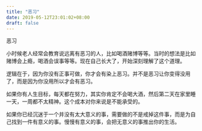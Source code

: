 ```yaml
---
title: "恶习"
date: 2019-05-12T23:01:02+08:00
draft: false
---
```


恶习
<!--more-->

小时候老人经常会教育说远离有恶习的人，比如喝酒赌博等等。当时的想法是比如赌博会上瘾，喝酒会误事等等。现在自己长大了，开始深刻理解了这个道理。

逻辑在于，因为你没有正事可做，你才会有染上恶习。并不是恶习让你变得没用了，而是因为你没用所以才会有恶习。

如果你有人生目标，每天都在努力，其实你肯定不会喝大酒，然后第二天在家里睡一天，一周都不太精神。这个成本对你来说是不能承受的。

如果你已经沉迷于一个并没有太大意义的事，需要做的不是戒掉这件事，而是为自己找到一件有意义的事。慢慢有意义的事，会把无意义的事推出你的生活。
